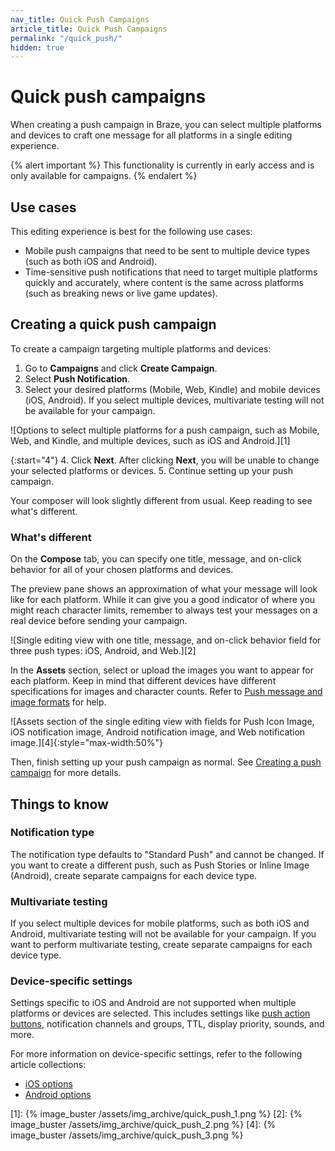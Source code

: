 ```yaml
---
nav_title: Quick Push Campaigns
article_title: Quick Push Campaigns
permalink: "/quick_push/"
hidden: true
---
```


# Quick push campaigns

When creating a push campaign in Braze, you can select multiple platforms and devices to craft one message for all platforms in a single editing experience.

{% alert important %}
This functionality is currently in early access and is only available for campaigns.
{% endalert %}

## Use cases

This editing experience is best for the following use cases:

- Mobile push campaigns that need to be sent to multiple device types (such as both iOS and Android).
- Time-sensitive push notifications that need to target multiple platforms quickly and accurately, where content is the same across platforms (such as breaking news or live game updates).

## Creating a quick push campaign

To create a campaign targeting multiple platforms and devices:

1. Go to **Campaigns** and click **Create Campaign**.
2. Select **Push Notification**.
3. Select your desired platforms (Mobile, Web, Kindle) and mobile devices (iOS, Android). If you select multiple devices, multivariate testing will not be available for your campaign.

![Options to select multiple platforms for a push campaign, such as Mobile, Web, and Kindle, and multiple devices, such as iOS and Android.][1]

{:start="4"}
4. Click **Next**. After clicking **Next**, you will be unable to change your selected platforms or devices.
5. Continue setting up your push campaign.

Your composer will look slightly different from usual. Keep reading to see what's different.

### What's different

On the **Compose** tab, you can specify one title, message, and on-click behavior for all of your chosen platforms and devices.

The preview pane shows an approximation of what your message will look like for each platform. While it can give you a good indicator of where you might reach character limits, remember to always test your messages on a real device before sending your campaign.

![Single editing view with one title, message, and on-click behavior field for three push types: iOS, Android, and Web.][2]

In the **Assets** section, select or upload the images you want to appear for each platform. Keep in mind that different devices have different specifications for images and character counts. Refer to [Push message and image formats][3] for help.

![Assets section of the single editing view with fields for Push Icon Image, iOS notification image, Android notification image, and Web notification image.][4]{:style="max-width:50%"}

Then, finish setting up your push campaign as normal. See [Creating a push campaign][5] for more details.

## Things to know

### Notification type

The notification type defaults to "Standard Push" and cannot be changed. If you want to create a different push, such as Push Stories or Inline Image (Android), create separate campaigns for each device type.

### Multivariate testing

If you select multiple devices for mobile platforms, such as both iOS and Android, multivariate testing will not be available for your campaign. If you want to perform multivariate testing, create separate campaigns for each device type.

### Device-specific settings

Settings specific to iOS and Android are not supported when multiple platforms or devices are selected. This includes settings like [push action buttons]({{site.baseurl}}/user_guide/message_building_by_channel/push/advanced_push_options/push_action_buttons/), notification channels and groups, TTL, display priority, sounds, and more.

For more information on device-specific settings, refer to the following article collections:

- [iOS options][6]
- [Android options][7]


[1]: {% image_buster /assets/img_archive/quick_push_1.png %}
[2]: {% image_buster /assets/img_archive/quick_push_2.png %}
[4]: {% image_buster /assets/img_archive/quick_push_3.png %}

[3]: {{site.baseurl}}/user_guide/message_building_by_channel/push/best_practices/message_format/
[5]: {{site.baseurl}}/user_guide/message_building_by_channel/push/creating_a_push_message/
[6]: {{site.baseurl}}/user_guide/message_building_by_channel/push/ios
[7]: {{site.baseurl}}/user_guide/message_building_by_channel/push/android